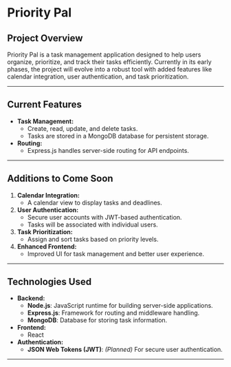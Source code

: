 # **Priority Pal**

## **Project Overview**
Priority Pal is a task management application designed to help users organize, prioritize, and track their tasks efficiently. Currently in its early phases, the project will evolve into a robust tool with added features like calendar integration, user authentication, and task prioritization.

---

## **Current Features**
- **Task Management:**  
  - Create, read, update, and delete tasks.  
  - Tasks are stored in a MongoDB database for persistent storage.
- **Routing:**  
  - Express.js handles server-side routing for API endpoints.

---

## **Additions to Come Soon**
1. **Calendar Integration:**  
   - A calendar view to display tasks and deadlines.  
2. **User Authentication:**  
   - Secure user accounts with JWT-based authentication.  
   - Tasks will be associated with individual users.  
3. **Task Prioritization:**  
   - Assign and sort tasks based on priority levels.  
4. **Enhanced Frontend:**  
   - Improved UI for task management and better user experience.

---

## **Technologies Used**
- **Backend:**
  - **Node.js**: JavaScript runtime for building server-side applications.
  - **Express.js**: Framework for routing and middleware handling.
  - **MongoDB**: Database for storing task information.
- **Frontend:**
  - React
- **Authentication:**
  - **JSON Web Tokens (JWT)**: *(Planned)* For secure user authentication.

---

